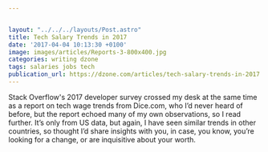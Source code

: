 ```yaml
---


layout: "../../../layouts/Post.astro"
title: Tech Salary Trends in 2017
date: '2017-04-04 10:13:30 +0100'
image: images/articles/Reports-3-800x400.jpg
categories: writing dzone
tags: salaries jobs tech
publication_url: https://dzone.com/articles/tech-salary-trends-in-2017
---
```


Stack Overflow's 2017 developer survey crossed my desk at the same time as a report on tech wage trends from Dice.com, who I’d never heard of before, but the report echoed many of my own observations, so I read further. It’s only from US data, but again, I have seen similar trends in other countries, so thought I’d share insights with you, in case, you know, you’re looking for a change, or are inquisitive about your worth.
